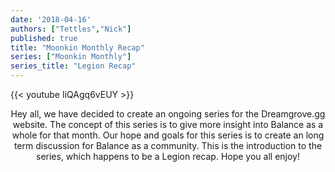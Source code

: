 ```yaml
---
date: '2018-04-16'
authors: ["Tettles","Nick"]
published: true
title: "Moonkin Monthly Recap"
series: ["Moonkin Monthly"]
series_title: "Legion Recap"
---
```



{{< youtube IiQAgq6vEUY >}}


<center>
Hey all, we have decided to create an ongoing series for the Dreamgrove.gg website.
The concept of this series is to give more insight into Balance as a whole for that month.
Our hope and goals for this series is to create an long term discussion for Balance as a community.
This is the introduction to the series, which happens to be a Legion recap. Hope you all enjoy!
</center>

